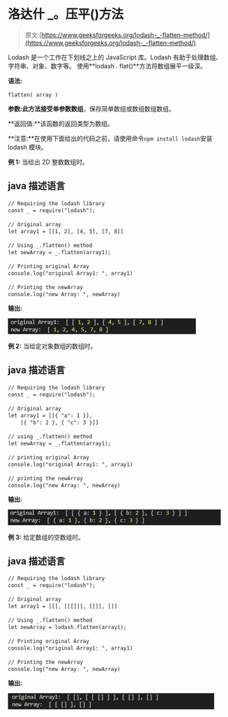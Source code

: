 # 洛达什 _。压平()方法

> 原文:[https://www.geeksforgeeks.org/lodash-_-flatten-method/](https://www.geeksforgeeks.org/lodash-_-flatten-method/)

Lodash 是一个工作在下划线之上的 JavaScript 库。Lodash 有助于处理数组、字符串、对象、数字等。
使用**lodash . flat()**方法将数组展平一级深。

**语法:**

```
flatten( array )
```

**参数:**此方法接受单参数**数组**，保存简单数组或数组数组数组。

**返回值:**该函数的返回类型为数组。

**注意:**在使用下面给出的代码之前，请使用命令`npm install lodash`安装 lodash 模块。

**例 1:** 当给出 2D 整数数组时。

## java 描述语言

```
// Requiring the lodash library
const _ = require("lodash");

// Original array
let array1 = [[1, 2], [4, 5], [7, 8]]

// Using _.flatten() method
let newArray = _.flatten(array1);

// Printing original Array
console.log("original Array1: ", array1)

// Printing the newArray
console.log("new Array: ", newArray)
```

**输出:**

![](img/69b66e99dafa42ca2a8be0a7bf53bbfe.png)

**例 2:** 当给定对象数组的数组时。

## java 描述语言

```
// Requiring the lodash library
const _ = require("lodash");

// Original array
let array1 = [[{ "a": 1 }], 
    [{ "b": 2 }, { "c": 3 }]]

// using _.flatten() method
let newArray = _.flatten(array1);

// printing original Array
console.log("original Array1: ", array1)

// printing the newArray
console.log("new Array: ", newArray)
```

**输出:**

![](img/2a88c6fc5c4e26f5974142185e48b538.png)

**例 3:** 给定数组的空数组时。

## java 描述语言

```
// Requiring the lodash library
const _ = require("lodash");

// Original array
let array1 = [[], [[[]]], [[]], []]

// Using _.flatten() method
let newArray = lodash.flatten(array1);

// Printing original Array
console.log("original Array1: ", array1)

// Printing the newArray
console.log("new Array: ", newArray)
```

**输出:**

![](img/ce85db6cc2c72265581ac7af5154528d.png)